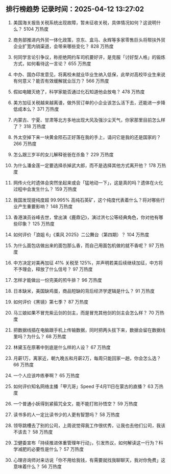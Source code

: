 
## 排行榜趋势 记录时间：2025-04-12 13:27:02
  
  1. 美国海关报告关税系统出现故障，暂未征收关税，具体情况如何？这说明什么？ 5104 万热度
    
  2. 商务部推进内外贸一体化政策，京东、盒马、永辉等多家零售巨头将帮扶外贸企业扩宽内销渠道，会带来哪些变化？ 828 万热度
    
  3. 何同学言论引争议，称拒绝网约车司机要好评，是克服「讨好型人格」的锻炼方式，如何看待这一言论？ 655 万热度
    
  4. 中办、国办印发意见，将离校未就业毕业生纳入低保，此举对高校毕业生来说有何意义？能否有效缓解就业压力？ 566 万热度
    
  5. 假如电鳗灭绝了，科学家能否通过化石知道他会放电？ 478 万热度
    
  6. 美方加征关税越来越离谱，做外贸订单的小企业该怎么活下去，还能进一步降低成本么？ 371 万热度
    
  7. 内蒙古、宁夏、甘肃等北方多地出现大风及强沙尘天气，你家那里目前怎么样了？ 318 万热度
    
  8. 外太空掉下来一块黄金陨石正好落在我的手上，请问它是我的还是国家的？ 266 万热度
    
  9. 怎么跟三岁半的女儿解释爸爸在杀鱼？ 229 万热度
    
  10. 为什么潘金莲一定要选择杀掉武大郎，而不是选择其他方式离开他？ 178 万热度
    
  11. 网传火化时遗体会突然坐起来或会「猛地动一下」，这是真的吗？遗体在火化过程中会发生什么？ 159 万热度
    
  12. 我国发现提纯度超 99.995% 高纯石英矿，这个纯度代表着什么？将对哪些行业产生重要影响？ 148 万热度
    
  13. 香港演员谷峰去世，曾出演《鹿鼎记》，演过洪七公等经典角色，你对他有哪些印象？ 125 万热度
    
  14. 如何评价「浪姐 6」《乘风 2025》二公舞台（第四期）？ 104 万热度
    
  15. 为什么面包店做出来的面包那么香，而自己用面包机做的就不香呢？ 97 万热度
    
  16. 中方决定对美再加征 41% 关税至 125%，并声明若美后续继续加征，中方将不予理会，释放了什么信号？ 97 万热度
    
  17. 怎样才能做出一份完美的煎牛排？ 96 万热度
    
  18. 日本缺米，美国缺鸡蛋，商品短缺的背后经济学逻辑是什么？ 91 万热度
    
  19. 如何评价《黑镜》第七季？ 87 万热度
    
  20. 马三娘如果不冒充紫云剑的剑主，而是冒充其他剑的剑主会怎么样？ 70 万热度
    
  21. 把数据线插在电脑跟手机上传输数据，同时把两头拔下来，数据会留在数据线里吗？为什么？ 68 万热度
    
  22. 林黛玉在原著中到底是什么样的人设？ 67 万热度
    
  23. 月薪1万，离家近，朝九晚五和月薪2万，每周只能回家一趟，你会怎么选？ 66 万热度
    
  24. 一个人应该咋练拳啊？ 65 万热度
    
  25. 如何评价知名网络主播「甲亢哥」Speed 于4月11日在蒙古的直播？ 63 万热度
    
  26. 一个普通小妖得到紧箍咒全文，能不能打败孙悟空？ 59 万热度
    
  27. 读书多的人一定比读书少的人更有智慧吗？ 58 万热度
    
  28. 领导跳槽去了别的公司，上周说觉得我工作很优秀，让我也去他们公司，我该不该去？ 58 万热度
    
  29. 卫健委宣布「持续推进体重管理年行动」，引发热议，如何解读这一行为？科学减肥的必要性是什么？ 57 万热度
    
  30. 心理咨询师对来访说「你不用给我钱，有需要就找我聊聊天，我对你免费」这意味着什么？ 56 万热度
    